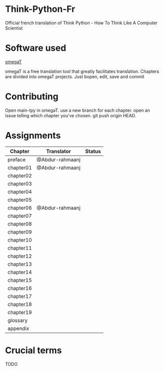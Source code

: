 # Think-Python-Fr
Official french translation of Think Python - How To Think Like A Computer Scientist

# Software used
[omegaT](http://omegat.org)

omegaT is a free translation tool that greatly facilitates translation. Chapters are divided into omegaT projects. Just bopen, edit, save and commit

# Contributing
Open main-tpy in omegaT. use a new branch for each chapter. open an issue telling which chapter you've chosen. git push origin HEAD.

# Assignments

| Chapter        | Translator      | Status  |
| ---------------|:---------------:| -------:|
| preface        | @Abdur-rahmaanj |         |
| chapter01      | @Abdur-rahmaanj |         |
| chapter02      |                 |         |
| chapter03      |                 |         |
| chapter04      |                 |         |
| chapter05      |                 |         |
| chapter06      | @Abdur-rahmaanj |         |
| chapter07      |                 |         |
| chapter08      |                 |         |
| chapter09      |                 |         |
| chapter10      |                 |         |
| chapter11      |                 |         |
| chapter12      |                 |         |
| chapter13      |                 |         |
| chapter14      |                 |         |
| chapter15      |                 |         |
| chapter16      |                 |         |
| chapter17      |                 |         |
| chapter18      |                 |         |
| chapter19      |                 |         |
| glossary       |                 |         |
| appendix       |                 |         |

# Crucial terms

TODO
